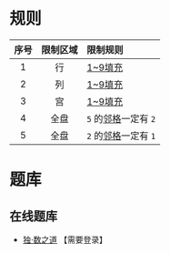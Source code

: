 # 规则
| 序号 | 限制区域 | 限制规则 |
| :---: | :---: | :--- |
| 1 | 行 | [1~9填充] |
| 2 | 列 | [1~9填充] |
| 3 | 宫 | [1~9填充] |
| 4 | 全盘 | `5` 的[邻格]一定有 `2` |
| 5 | 全盘 | `2` 的[邻格]一定有 `1` |

# 题库

## 在线题库
- [独·数之道](http://www.sudokufans.org.cn/main.index.php?type=521) 【需要登录】

[1~9填充]: ../../../rules.md#1~9填充
[邻格]: ../../../rules.md#邻格